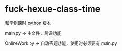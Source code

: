 # fuck-hexue-class-time
和学刷课时 python 脚本

main.py  -> 主文件，刷课功能

OnlineWork.py -> 自动答题功能，使用时必须要有 main.py
